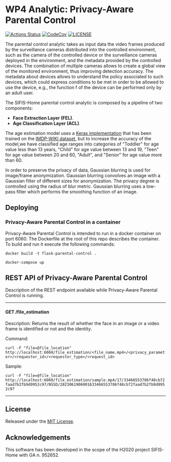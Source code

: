 # WP4 Analytic: Privacy-Aware Parental Control

[![Actions Status][actions badge]][actions]
[![CodeCov][codecov badge]][codecov]
[![LICENSE][license badge]][license]

<!-- Links -->
[actions]: https://github.com/sifis-home/flask-parental-control/actions
[codecov]: https://codecov.io/gh/sifis-home/flask-parental-control
[license]: LICENSES/MIT.txt

<!-- Badges -->
[actions badge]: https://github.com/sifis-home/flask-parental-control/workflows/flask-parental-control/badge.svg
[codecov badge]: https://codecov.io/gh/sifis-home/flask-parental-control/branch/master/graph/badge.svg
[license badge]: https://img.shields.io/badge/license-MIT-blue.svg

The parental control analytic takes as input data the video frames produced by the surveillance cameras distributed into the controlled environment, such as the camera of the controlled device or the surveillance cameras deployed in the environment, and the metadata provided by the controlled devices. The combination of multiple cameras allows to create a global view of the monitored environment, thus improving detection accuracy. The metadata about devices allows to understand the policy associated to such devices, which could express conditions to be met in order to be allowed to use the device, e.g., the function f of the device can be performed only by an adult user. 

The SIFIS-Home parental control analytic is composed by a pipeline of two components: 
- **Face Extraction Layer (FEL)**.
- **Age Classification Layer (ACL)**.

The age estimation model uses a [Keras implementation](https://github.com/yu4u/age-gender-estimation) that has been trained on the [IMDP-WIKI dataset](https://data.vision.ee.ethz.ch/cvl/rrothe/imdb-wiki/), but to increase the accuracy of the model,we have classified age ranges into categories of "Toddler" for age value less than 13 years, "Child" for age value between 13 and 19, "Teen" for age value between 20 and 60, "Adult", and "Senior" for age value more than 60.

In order to preserve the privacy of data, Gaussian blurring is used for image/frame anonymization. Gaussian blurring convolves an image with a Gaussian filter of different sizes for anonymization. The privacy degree is controlled using the radius of blur metric. Gaussian blurring uses a low-pass filter which performs the smoothing function of an image. 

## Deploying

### Privacy-Aware Parental Control in a container

Privacy-Aware Parental Control is intended to run in a docker container on port 6060. The Dockerfile at the root of this repo describes the container. To build and run it execute the following commands:

`docker build -t flask-parental-control .`

`docker-compose up`

## REST API of Privacy-Aware Parental Control

Description of the REST endpoint available while Privacy-Aware Parental Control is running.

---

#### GET /file_estimation

Description: Returns the result of whether the face in an image or a video frame is identified or not and the identity.

Command: 

`curl -F "file=@file_location" http://localhost:6060/file_estimation/<file_name.mp4>/<privacy_parameter>/<requestor_id>/<requestor_type>/<request_id>`

Sample: 

`curl -F "file=@file_location" http://localhost:6060/file_estimation/sample.mp4/17/33466553786f48cb72faad7b2fb9d0952c97/NSSD/2023061906001633466553786f48cb72faad7b2fb9d0952c97`

---
## License

Released under the [MIT License](LICENSE).

## Acknowledgements

This software has been developed in the scope of the H2020 project SIFIS-Home with GA n. 952652.
